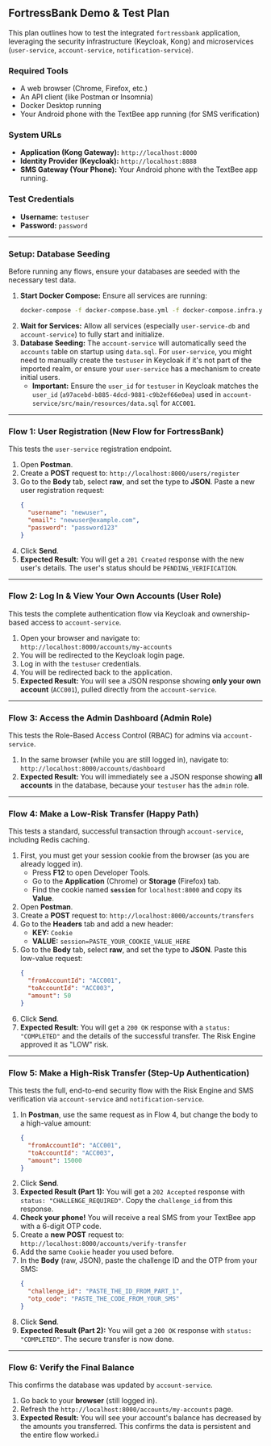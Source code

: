 ## FortressBank Demo & Test Plan

This plan outlines how to test the integrated `fortressbank` application, leveraging the security infrastructure (Keycloak, Kong) and microservices (`user-service`, `account-service`, `notification-service`).

### **Required Tools**

*   A web browser (Chrome, Firefox, etc.)
*   An API client (like Postman or Insomnia)
*   Docker Desktop running
*   Your Android phone with the TextBee app running (for SMS verification)

### **System URLs**

*   **Application (Kong Gateway):** `http://localhost:8000`
*   **Identity Provider (Keycloak):** `http://localhost:8888`
*   **SMS Gateway (Your Phone):** Your Android phone with the TextBee app running.

### **Test Credentials**

*   **Username:** `testuser`
*   **Password:** `password`

---

### **Setup: Database Seeding**

Before running any flows, ensure your databases are seeded with the necessary test data.

1.  **Start Docker Compose:** Ensure all services are running:
    ```bash
    docker-compose -f docker-compose.base.yml -f docker-compose.infra.yml -f docker-compose.services.yml up -d
    ```
2.  **Wait for Services:** Allow all services (especially `user-service-db` and `account-service`) to fully start and initialize.
3.  **Database Seeding:** The `account-service` will automatically seed the `accounts` table on startup using `data.sql`. For `user-service`, you might need to manually create the `testuser` in Keycloak if it's not part of the imported realm, or ensure your `user-service` has a mechanism to create initial users.
    *   **Important:** Ensure the `user_id` for `testuser` in Keycloak matches the `user_id` (`a97acebd-b885-4dcd-9881-c9b2ef66e0ea`) used in `account-service/src/main/resources/data.sql` for `ACC001`.

---

### Flow 1: User Registration (New Flow for FortressBank)

This tests the `user-service` registration endpoint.

1.  Open **Postman**.
2.  Create a **POST** request to: `http://localhost:8000/users/register`
3.  Go to the **Body** tab, select **raw**, and set the type to **JSON**. Paste a new user registration request:
    ```json
    {
      "username": "newuser",
      "email": "newuser@example.com",
      "password": "password123"
    }
    ```
4.  Click **Send**.
5.  **Expected Result:** You will get a `201 Created` response with the new user's details. The user's status should be `PENDING_VERIFICATION`.

---

### Flow 2: Log In & View Your Own Accounts (User Role)

This tests the complete authentication flow via Keycloak and ownership-based access to `account-service`.

1.  Open your browser and navigate to: `http://localhost:8000/accounts/my-accounts`
2.  You will be redirected to the Keycloak login page.
3.  Log in with the `testuser` credentials.
4.  You will be redirected back to the application.
5.  **Expected Result:** You will see a JSON response showing **only your own account** (`ACC001`), pulled directly from the `account-service`.

---

### Flow 3: Access the Admin Dashboard (Admin Role)

This tests the Role-Based Access Control (RBAC) for admins via `account-service`.

1.  In the same browser (while you are still logged in), navigate to: `http://localhost:8000/accounts/dashboard`
2.  **Expected Result:** You will immediately see a JSON response showing **all accounts** in the database, because your `testuser` has the `admin` role.

---

### Flow 4: Make a Low-Risk Transfer (Happy Path)

This tests a standard, successful transaction through `account-service`, including Redis caching.

1.  First, you must get your session cookie from the browser (as you are already logged in).
    *   Press **F12** to open Developer Tools.
    *   Go to the **Application** (Chrome) or **Storage** (Firefox) tab.
    *   Find the cookie named **`session`** for `localhost:8000` and copy its **Value**.
2.  Open **Postman**.
3.  Create a **POST** request to: `http://localhost:8000/accounts/transfers`
4.  Go to the **Headers** tab and add a new header:
    *   **KEY:** `Cookie`
    *   **VALUE:** `session=PASTE_YOUR_COOKIE_VALUE_HERE`
5.  Go to the **Body** tab, select **raw**, and set the type to **JSON**. Paste this low-value request:
    ```json
    {
      "fromAccountId": "ACC001",
      "toAccountId": "ACC003",
      "amount": 50
    }
    ```
6.  Click **Send**.
7.  **Expected Result:** You will get a `200 OK` response with a `status: "COMPLETED"` and the details of the successful transfer. The Risk Engine approved it as "LOW" risk.

---

### Flow 5: Make a High-Risk Transfer (Step-Up Authentication)

This tests the full, end-to-end security flow with the Risk Engine and SMS verification via `account-service` and `notification-service`.

1.  In **Postman**, use the same request as in Flow 4, but change the body to a high-value amount:
    ```json
    {
      "fromAccountId": "ACC001",
      "toAccountId": "ACC003",
      "amount": 15000
    }
    ```
2.  Click **Send**.
3.  **Expected Result (Part 1):** You will get a `202 Accepted` response with `status: "CHALLENGE_REQUIRED"`. Copy the `challenge_id` from this response.
4.  **Check your phone!** You will receive a real SMS from your TextBee app with a 6-digit OTP code.
5.  Create a **new POST** request to: `http://localhost:8000/accounts/verify-transfer`
6.  Add the same `Cookie` header you used before.
7.  In the **Body** (raw, JSON), paste the challenge ID and the OTP from your SMS:
    ```json
    {
      "challenge_id": "PASTE_THE_ID_FROM_PART_1",
      "otp_code": "PASTE_THE_CODE_FROM_YOUR_SMS"
    }
    ```
8.  Click **Send**.
9.  **Expected Result (Part 2):** You will get a `200 OK` response with `status: "COMPLETED"`. The secure transfer is now done.

---

### Flow 6: Verify the Final Balance

This confirms the database was updated by `account-service`.

1.  Go back to your **browser** (still logged in).
2.  Refresh the `http://localhost:8000/accounts/my-accounts` page.
3.  **Expected Result:** You will see your account's balance has decreased by the amounts you transferred. This confirms the data is persistent and the entire flow worked.i